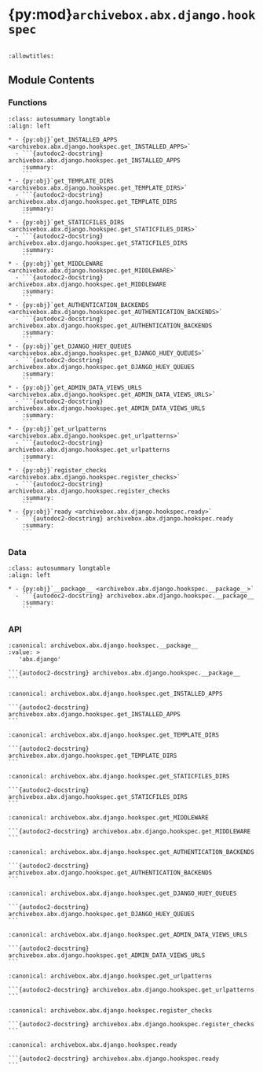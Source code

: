 # {py:mod}`archivebox.abx.django.hookspec`

```{py:module} archivebox.abx.django.hookspec
```

```{autodoc2-docstring} archivebox.abx.django.hookspec
:allowtitles:
```

## Module Contents

### Functions

````{list-table}
:class: autosummary longtable
:align: left

* - {py:obj}`get_INSTALLED_APPS <archivebox.abx.django.hookspec.get_INSTALLED_APPS>`
  - ```{autodoc2-docstring} archivebox.abx.django.hookspec.get_INSTALLED_APPS
    :summary:
    ```
* - {py:obj}`get_TEMPLATE_DIRS <archivebox.abx.django.hookspec.get_TEMPLATE_DIRS>`
  - ```{autodoc2-docstring} archivebox.abx.django.hookspec.get_TEMPLATE_DIRS
    :summary:
    ```
* - {py:obj}`get_STATICFILES_DIRS <archivebox.abx.django.hookspec.get_STATICFILES_DIRS>`
  - ```{autodoc2-docstring} archivebox.abx.django.hookspec.get_STATICFILES_DIRS
    :summary:
    ```
* - {py:obj}`get_MIDDLEWARE <archivebox.abx.django.hookspec.get_MIDDLEWARE>`
  - ```{autodoc2-docstring} archivebox.abx.django.hookspec.get_MIDDLEWARE
    :summary:
    ```
* - {py:obj}`get_AUTHENTICATION_BACKENDS <archivebox.abx.django.hookspec.get_AUTHENTICATION_BACKENDS>`
  - ```{autodoc2-docstring} archivebox.abx.django.hookspec.get_AUTHENTICATION_BACKENDS
    :summary:
    ```
* - {py:obj}`get_DJANGO_HUEY_QUEUES <archivebox.abx.django.hookspec.get_DJANGO_HUEY_QUEUES>`
  - ```{autodoc2-docstring} archivebox.abx.django.hookspec.get_DJANGO_HUEY_QUEUES
    :summary:
    ```
* - {py:obj}`get_ADMIN_DATA_VIEWS_URLS <archivebox.abx.django.hookspec.get_ADMIN_DATA_VIEWS_URLS>`
  - ```{autodoc2-docstring} archivebox.abx.django.hookspec.get_ADMIN_DATA_VIEWS_URLS
    :summary:
    ```
* - {py:obj}`get_urlpatterns <archivebox.abx.django.hookspec.get_urlpatterns>`
  - ```{autodoc2-docstring} archivebox.abx.django.hookspec.get_urlpatterns
    :summary:
    ```
* - {py:obj}`register_checks <archivebox.abx.django.hookspec.register_checks>`
  - ```{autodoc2-docstring} archivebox.abx.django.hookspec.register_checks
    :summary:
    ```
* - {py:obj}`ready <archivebox.abx.django.hookspec.ready>`
  - ```{autodoc2-docstring} archivebox.abx.django.hookspec.ready
    :summary:
    ```
````

### Data

````{list-table}
:class: autosummary longtable
:align: left

* - {py:obj}`__package__ <archivebox.abx.django.hookspec.__package__>`
  - ```{autodoc2-docstring} archivebox.abx.django.hookspec.__package__
    :summary:
    ```
````

### API

````{py:data} __package__
:canonical: archivebox.abx.django.hookspec.__package__
:value: >
   'abx.django'

```{autodoc2-docstring} archivebox.abx.django.hookspec.__package__
```

````

````{py:function} get_INSTALLED_APPS()
:canonical: archivebox.abx.django.hookspec.get_INSTALLED_APPS

```{autodoc2-docstring} archivebox.abx.django.hookspec.get_INSTALLED_APPS
```
````

````{py:function} get_TEMPLATE_DIRS()
:canonical: archivebox.abx.django.hookspec.get_TEMPLATE_DIRS

```{autodoc2-docstring} archivebox.abx.django.hookspec.get_TEMPLATE_DIRS
```
````

````{py:function} get_STATICFILES_DIRS()
:canonical: archivebox.abx.django.hookspec.get_STATICFILES_DIRS

```{autodoc2-docstring} archivebox.abx.django.hookspec.get_STATICFILES_DIRS
```
````

````{py:function} get_MIDDLEWARE()
:canonical: archivebox.abx.django.hookspec.get_MIDDLEWARE

```{autodoc2-docstring} archivebox.abx.django.hookspec.get_MIDDLEWARE
```
````

````{py:function} get_AUTHENTICATION_BACKENDS()
:canonical: archivebox.abx.django.hookspec.get_AUTHENTICATION_BACKENDS

```{autodoc2-docstring} archivebox.abx.django.hookspec.get_AUTHENTICATION_BACKENDS
```
````

````{py:function} get_DJANGO_HUEY_QUEUES(QUEUE_DATABASE_NAME)
:canonical: archivebox.abx.django.hookspec.get_DJANGO_HUEY_QUEUES

```{autodoc2-docstring} archivebox.abx.django.hookspec.get_DJANGO_HUEY_QUEUES
```
````

````{py:function} get_ADMIN_DATA_VIEWS_URLS()
:canonical: archivebox.abx.django.hookspec.get_ADMIN_DATA_VIEWS_URLS

```{autodoc2-docstring} archivebox.abx.django.hookspec.get_ADMIN_DATA_VIEWS_URLS
```
````

````{py:function} get_urlpatterns()
:canonical: archivebox.abx.django.hookspec.get_urlpatterns

```{autodoc2-docstring} archivebox.abx.django.hookspec.get_urlpatterns
```
````

````{py:function} register_checks()
:canonical: archivebox.abx.django.hookspec.register_checks

```{autodoc2-docstring} archivebox.abx.django.hookspec.register_checks
```
````

````{py:function} ready()
:canonical: archivebox.abx.django.hookspec.ready

```{autodoc2-docstring} archivebox.abx.django.hookspec.ready
```
````
